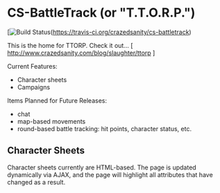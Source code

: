 # CS-BattleTrack (or "T.T.O.R.P.")

[![Build Status](https://travis-ci.org/crazedsanity/cs-battletrack.svg])(https://travis-ci.org/crazedsanity/cs-battletrack)

This is the home for TTORP.  Check it out... [ http://www.crazedsanity.com/blog/slaughter/ttorp ]

Current Features:
 * Character sheets
 * Campaigns

Items Planned for Future Releases:
 * chat
 * map-based movements
 * round-based battle tracking: hit points, character status, etc.

## Character Sheets

Character sheets currently are HTML-based.  The page is updated dynamically via AJAX, and the page will highlight all attributes that have changed as a result.